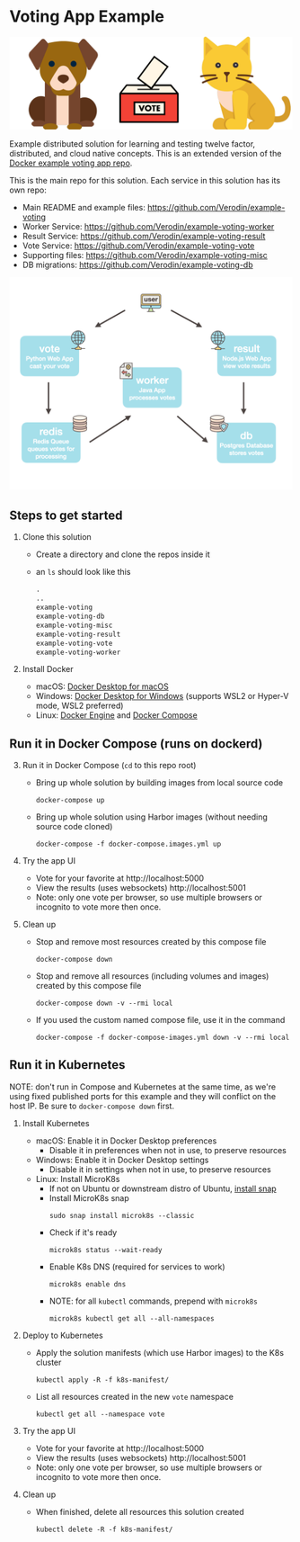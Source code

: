 # Voting App Example

![Dog vs Cat](images/dogvcat.png)

Example distributed solution for learning and testing twelve factor, distributed, and cloud native concepts. This is an extended version of the [Docker example voting app repo](https://github.com/dockersamples/example-voting-app).

This is the main repo for this solution. Each service in this solution has its own repo:

- Main README and example files: https://github.com/Verodin/example-voting
- Worker Service: https://github.com/Verodin/example-voting-worker
- Result Service: https://github.com/Verodin/example-voting-result
- Vote Service: https://github.com/Verodin/example-voting-vote
- Supporting files: https://github.com/Verodin/example-voting-misc
- DB migrations: https://github.com/Verodin/example-voting-db 

![Voting App Architecture](images/architecture.png)
## Steps to get started

1. Clone this solution
    - Create a directory and clone the repos inside it
    - an `ls` should look like this

      ```shell
      .
      ..
      example-voting
      example-voting-db
      example-voting-misc
      example-voting-result
      example-voting-vote
      example-voting-worker
      ```

2. Install Docker
    - macOS: [Docker Desktop for macOS](https://hub.docker.com/editions/community/docker-ce-desktop-mac)
    - Windows: [Docker Desktop for Windows](https://hub.docker.com/editions/community/docker-ce-desktop-windows/) (supports WSL2 or Hyper-V mode, WSL2 preferred)
    - Linux: [Docker Engine](https://docs.docker.com/engine/install/) and [Docker Compose](https://docs.docker.com/compose/install/#install-compose-on-linux-systems)

## Run it in Docker Compose (runs on dockerd)
3. Run it in Docker Compose (`cd` to this repo root)
    - Bring up whole solution by building images from local source code
      ```shell
      docker-compose up
      ```
    - Bring up whole solution using Harbor images (without needing source code cloned)
      ```shell
      docker-compose -f docker-compose.images.yml up
      ```

4. Try the app UI
    - Vote for your favorite at http://localhost:5000
    - View the results (uses websockets) http://localhost:5001
    - Note: only one vote per browser, so use multiple browsers or incognito to vote more then once.

5. Clean up
    - Stop and remove most resources created by this compose file
      ```shell
      docker-compose down
      ```
    - Stop and remove all resources (including volumes and images) created by this compose file
      ```shell
      docker-compose down -v --rmi local
      ```
    - If you used the custom named compose file, use it in the command
      ```shell
      docker-compose -f docker-compose-images.yml down -v --rmi local
## Run it in Kubernetes

NOTE: don't run in Compose and Kubernetes at the same time, as we're using fixed published ports for this example and they will conflict on the host IP. Be sure to `docker-compose down` first.

1. Install Kubernetes
    - macOS: Enable it in Docker Desktop preferences
        - Disable it in preferences when not in use, to preserve resources
    - Windows: Enable it in Docker Desktop settings
        - Disable it in settings when not in use, to preserve resources
    - Linux: Install MicroK8s
        - If not on Ubuntu or downstream distro of Ubuntu, [install snap](https://snapcraft.io/docs/installing-snapd)
        - Install MicroK8s snap
          ```shell
          sudo snap install microk8s --classic
          ```
        - Check if it's ready
          ```shell
          microk8s status --wait-ready
          ```
        - Enable K8s DNS (required for services to work)
          ```shell
          microk8s enable dns
          ```
        - NOTE: for all `kubectl` commands, prepend with `microk8s`
          ```shell
          microk8s kubectl get all --all-namespaces
          ```

2. Deploy to Kubernetes
    - Apply the solution manifests (which use Harbor images) to the K8s cluster
      ```shell
      kubectl apply -R -f k8s-manifest/
      ```
    - List all resources created in the new `vote` namespace
      ```shell
      kubectl get all --namespace vote
      ```

3. Try the app UI
    - Vote for your favorite at http://localhost:5000
    - View the results (uses websockets) http://localhost:5001
    - Note: only one vote per browser, so use multiple browsers or incognito to vote more then once.

4. Clean up
    - When finished, delete all resources this solution created
      ```shell
      kubectl delete -R -f k8s-manifest/
      ```

